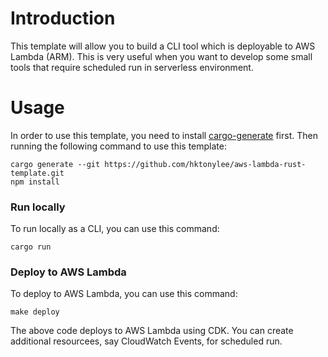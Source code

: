 Introduction
============

This template will allow you to build a CLI tool which is deployable to AWS Lambda (ARM). This is very useful when you want to develop some small tools that require scheduled run in serverless environment.

Usage
=====

In order to use this template, you need to install [cargo-generate](https://github.com/cargo-generate/cargo-generate) first. Then running the following command to use this template:

```
cargo generate --git https://github.com/hktonylee/aws-lambda-rust-template.git
npm install
```

### Run locally

To run locally as a CLI, you can use this command:

```
cargo run
```

### Deploy to AWS Lambda

To deploy to AWS Lambda, you can use this command:

```
make deploy
```

The above code deploys to AWS Lambda using CDK. You can create additional resourcees, say CloudWatch Events, for scheduled run.
